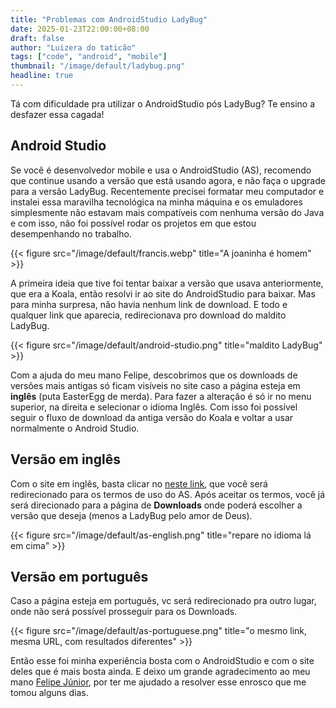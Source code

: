 ```yaml
---
title: "Problemas com AndroidStudio LadyBug"
date: 2025-01-23T22:00:00+08:00
draft: false
author: "Luizera do taticão"
tags: ["code", "android", "mobile"]
thumbnail: "/image/default/ladybug.png"
headline: true
---
```

Tá com dificuldade pra utilizar o AndroidStudio pós LadyBug? Te ensino a desfazer essa cagada!
<!--more-->

## Android Studio

Se você é desenvolvedor mobile e usa o AndroidStudio (AS), recomendo que continue usando a versão que está usando agora, e não faça o upgrade para a versão LadyBug. Recentemente precisei formatar meu computador e instalei essa maravilha tecnológica na minha máquina e os emuladores simplesmente não estavam mais compatíveis com nenhuma versão do Java e com isso, não foi possível rodar os projetos em que estou desempenhando no trabalho.

{{< figure src="/image/default/francis.webp" title="A joaninha é homem" >}}

A primeira ideia que tive foi tentar baixar a versão que usava anteriormente, que era a Koala, então resolvi ir ao site do AndroidStudio para baixar. Mas para minha surpresa, não havia nenhum link de download. E todo e qualquer link que aparecia, redirecionava pro download do maldito LadyBug.

{{< figure src="/image/default/android-studio.png" title="maldito LadyBug" >}}

Com a ajuda do meu mano Felipe, descobrimos que os downloads de versões mais antigas só ficam visíveis no site caso a página esteja em **inglês** (puta EasterEgg de merda). Para fazer a alteração é só ir no menu superior, na direita e selecionar o idioma Inglês. Com isso foi possível seguir o fluxo de download da antiga versão do Koala e voltar a usar normalmente o Android Studio.

## Versão em inglês

Com o site em inglês, basta clicar no [neste link](https://developer.android.com/studio/archive), que você será redirecionado para os termos de uso do AS. Após aceitar os termos, você já será direcionado para a página de **Downloads** onde poderá escolher a versão que deseja (menos a LadyBug pelo amor de Deus).

{{< figure src="/image/default/as-english.png" title="repare no idioma lá em cima" >}}

## Versão em português

 Caso a página esteja em português, vc será redirecionado pra outro lugar, onde não será possível prosseguir para os Downloads.

{{< figure src="/image/default/as-portuguese.png" title="o mesmo link, mesma URL, com resultados diferentes" >}}

Então esse foi minha experiência bosta com o AndroidStudio e com o site deles que é mais bosta ainda. E deixo um grande agradecimento ao meu mano [Felipe Júnior](https://www.instagram.com/_feejunior/), por ter me ajudado a resolver esse enrosco que me tomou alguns dias.